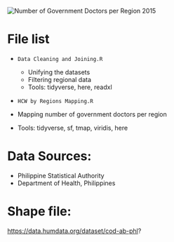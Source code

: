 ![Number of Government Doctors per Region 2015](https://user-images.githubusercontent.com/107832818/177309140-aaaa6aa9-0203-47eb-b82f-148e7378b517.jpg)

# File list
- `Data Cleaning and Joining.R`
  - Unifying the datasets 
  - Filtering regional data
  - Tools: tidyverse, here, readxl

 - `HCW by Regions Mapping.R`
  - Mapping number of government doctors per region
  - Tools: tidyverse, sf, tmap, viridis, here

# Data Sources: 
 - Philippine Statistical Authority
 - Department of Health, Philippines

# Shape file:
https://data.humdata.org/dataset/cod-ab-phl?
